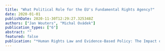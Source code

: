 ```yaml
---
title: "What Political Role for the EU's Fundamental Rights Agency?"
date: 2020-01-01
publishDate: 2020-11-30T12:29:27.325348Z
authors: ["Jan Wouters", "Michal Ovádek"]
publication_types: ["6"]
abstract: ""
featured: false
publication: "*Human Rights Law and Evidence-Based Policy: The Impact of the EU’s Fundamental Rights Agency*"
---
```


